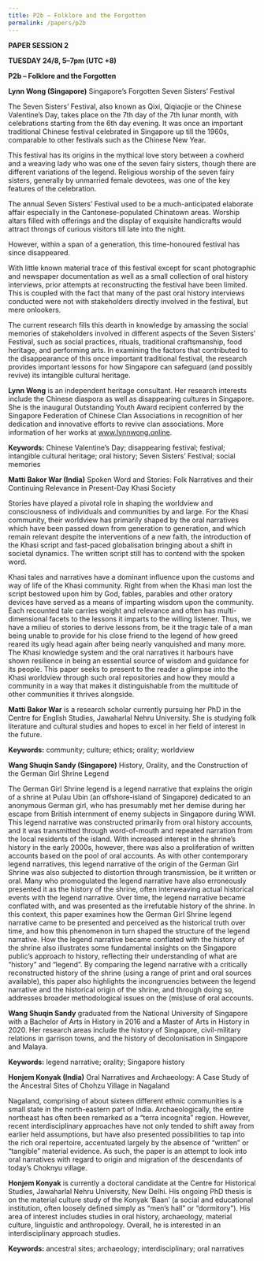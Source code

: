 ```yaml
---
title: P2b – Folklore and the Forgotten
permalink: /papers/p2b
---
```

<b>PAPER SESSION 2

TUESDAY 24/8, 5–7pm (UTC +8)

P2b – Folklore and the Forgotten

Lynn Wong (Singapore)</b> Singapore’s Forgotten Seven Sisters’ Festival

The Seven Sisters’ Festival, also known as Qixi, Qiqiaojie or the Chinese Valentine’s Day, takes place on the 7th day of the 7th lunar month, with celebrations starting from the 6th day evening. It was once an important traditional Chinese festival celebrated in Singapore up till the 1960s, comparable to other festivals such as the Chinese New Year.

This festival has its origins in the mythical love story between a cowherd and a weaving lady who was one of the seven fairy sisters, though there are different variations of the legend. Religious worship of the seven fairy sisters, generally by unmarried female devotees, was one of the key features of the celebration.

The annual Seven Sisters’ Festival used to be a much-anticipated elaborate affair especially in the Cantonese-populated Chinatown areas. Worship altars filled with offerings and the display of exquisite handicrafts would attract throngs of curious visitors till late into the night.

However, within a span of a generation, this time-honoured festival has since disappeared.

With little known material trace of this festival except for scant photographic and newspaper documentation as well as a small collection of oral history interviews, prior attempts at reconstructing the festival have been limited. This is coupled with the fact that many of the past oral history interviews conducted were not with stakeholders directly involved in the festival, but mere onlookers.

The current research fills this dearth in knowledge by amassing the social memories of stakeholders involved in different aspects of the Seven Sisters’ Festival, such as social practices, rituals, traditional craftsmanship, food heritage, and performing arts. In examining the factors that contributed to the disappearance of this once important traditional festival, the research provides important lessons for how Singapore can safeguard (and possibly revive) its intangible cultural heritage.

<b>Lynn Wong</b> is an independent heritage consultant. Her research interests include the Chinese diaspora as well as disappearing cultures in Singapore. She is the inaugural Outstanding Youth Award recipient conferred by the Singapore Federation of Chinese Clan Associations in recognition of her dedication and innovative efforts to revive clan associations. More information of her works at www.lynnwong.online. 

<b>Keywords:</b> Chinese Valentine’s Day; disappearing festival; festival; intangible cultural heritage; oral history; Seven Sisters’ Festival; social memories

<b>Matti Bakor War (India)</b> Spoken Word and Stories: Folk Narratives and their Continuing Relevance in Present-Day Khasi Society

Stories have played a pivotal role in shaping the worldview and consciousness of individuals and communities by and large. For the Khasi community, their worldview has primarily shaped by the oral narratives which have been passed down from generation to generation, and which remain relevant despite the interventions of a new faith, the introduction of the Khasi script and fast-paced globalisation bringing about a shift in societal dynamics. The written script still has to contend with the spoken word. 

Khasi tales and narratives have a dominant influence upon the customs and way of life of the Khasi community. Right from when the Khasi man lost the script bestowed upon him by God, fables, parables and other oratory devices have served as a means of imparting wisdom upon the community. Each recounted tale carries weight and relevance and often has multi-dimensional facets to the lessons it imparts to the willing listener. Thus, we have a milieu of stories to derive lessons from, be it the tragic tale of a man being unable to provide for his close friend to the legend of how greed reared its ugly head again after being nearly vanquished and many more. The Khasi knowledge system and the oral narratives it harbours have shown resilience in being an essential source of wisdom and guidance for its people. This paper seeks to present to the reader a glimpse into the Khasi worldview through such oral repositories and how they mould a community in a way that makes it distinguishable from the multitude of other communities it thrives alongside.

<b>Matti Bakor War</b> is a research scholar currently pursuing her PhD in the Centre for English Studies, Jawaharlal Nehru University. She is studying folk literature and cultural studies and hopes to excel in her field of interest in the future.  

<b>Keywords:</b> community; culture; ethics; orality; worldview

<b>Wang Shuqin Sandy (Singapore)</b> History, Orality, and the Construction of the German Girl Shrine Legend

The German Girl Shrine legend is a legend narrative that explains the origin of a shrine at Pulau Ubin (an offshore-island of Singapore) dedicated to an anonymous German girl, who has presumably met her demise during her escape from British internment of enemy subjects in Singapore during WWI. This legend narrative was constructed primarily from oral history accounts, and it was transmitted through word-of-mouth and repeated narration from the local residents of the island. With increased interest in the shrine’s history in the early 2000s, however, there was also a proliferation of written accounts based on the pool of oral accounts. As with other contemporary legend narratives, this legend narrative of the origin of the German Girl Shrine was also subjected to distortion through transmission, be it written or oral. Many who promogulated the legend narrative have also erroneously presented it as the history of the shrine, often interweaving actual historical events with the legend narrative. Over time, the legend narrative became conflated with, and was presented as the irrefutable history of the shrine. In this context, this paper examines how the German Girl Shrine legend narrative came to be presented and perceived as the historical truth over time, and how this phenomenon in turn shaped the structure of the legend narrative. How the legend narrative became conflated with the history of the shrine also illustrates some fundamental insights on the Singapore public’s approach to history, reflecting their understanding of what are “history” and “legend”. By comparing the legend narrative with a critically reconstructed history of the shrine (using a range of print and oral sources available), this paper also highlights the incongruencies between the legend narrative and the historical origin of the shrine, and through doing so, addresses broader methodological issues on the (mis)use of oral accounts.

<b>Wang Shuqin Sandy</b> graduated from the National University of Singapore with a Bachelor of Arts in History in 2016 and a Master of Arts in History in 2020.  Her research areas include the history of Singapore, civil-military relations in garrison towns, and the history of decolonisation in Singapore and Malaya.

<b>Keywords:</b> legend narrative; orality; Singapore history

<b>Honjem Konyak (India)</b> Oral Narratives and Archaeology: A Case Study of the Ancestral Sites of Chohzu Village in Nagaland

Nagaland, comprising of about sixteen different ethnic communities is a small state in the north-eastern part of India. Archaeologically, the entire northeast has often been remarked as a “terra incognita” region. However, recent interdisciplinary approaches have not only tended to shift away from earlier held assumptions, but have also presented possibilities to tap into the rich oral repertoire, accentuated largely by the absence of “written” or “tangible” material evidence. As such, the paper is an attempt to look into oral narratives with regard to origin and migration of the descendants of today’s Choknyu village.

<b>Honjem Konyak</b> is currently a doctoral candidate at the Centre for Historical Studies, Jawaharlal Nehru University, New Delhi. His ongoing PhD thesis is on the material culture study of the Konyak ‘Baan’ (a social and educational institution, often loosely defined simply as “men’s hall” or “dormitory”). His area of interest includes studies in oral history, archaeology, material culture, linguistic and anthropology. Overall, he is interested in an interdisciplinary approach studies.

<b>Keywords:</b> ancestral sites; archaeology; interdisciplinary; oral narratives